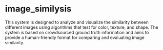 # image_similysis
This system is designed to analyze and visualize the similarity between different images using algorithms that test for color, texture, and shape. 
The system is based on crowdsourced ground truth information and aims to provide a human-friendly format for comparing and evaluating image similarity.
